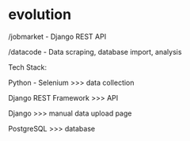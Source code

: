 # evolution
/jobmarket - Django REST API 

/datacode - Data scraping, database import, analysis


Tech Stack:

Python - Selenium >>> data collection

Django REST Framework >>> API

Django >>> manual data upload page

PostgreSQL >>> database
